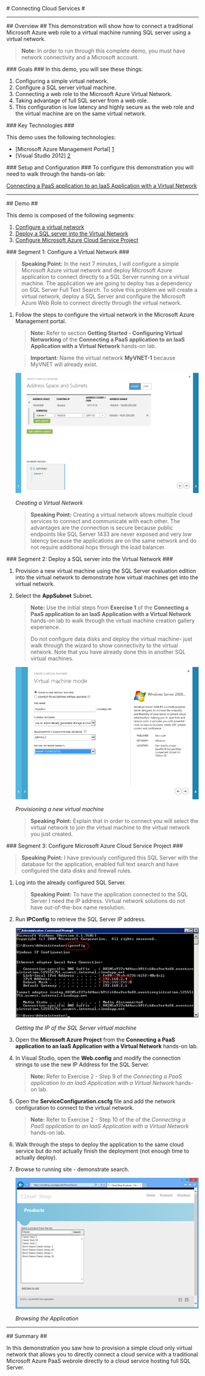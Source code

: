 <a name="title" />
# Connecting Cloud Services #

---

<a name="Overview" />
## Overview ##
This demonstration will show how to connect a traditional Microsoft Azure web role to a virtual machine running SQL server using a virtual network. 

> **Note:** In order to run through this complete demo, you must have network connectivity and a Microsoft account.

<a id="goals" />
### Goals ###
In this demo, you will see these things:

1.	Configuring a simple virtual network. 
1.	Configure a SQL server virtual machine.
1.	Connecting a web role to the Microsoft Azure Virtual Network.
1.	Taking advantage of full SQL server from a web role.
1.	This configuration is low latency and highly secure as the web role and the virtual machine are on the same virtual network.

<a name="technologies" />
### Key Technologies ###

This demo uses the following technologies:

- [Microsoft Azure Management Portal] [1]
- [Visual Studio 2012] [2]

[1]: https://manage.windowsazure.com/
[2]: http://www.microsoft.com/visualstudio/11

<a name="setup" />
### Setup and Configuration ###
To configure this demonstration you will need to walk through the hands-on lab:

[Connecting a PaaS application to an IaaS Application with a Virtual Network](https://github.com/WindowsAzure-TrainingKit/HOL-ConnectingApplicationsVNet) 

---

<a name="Demo" />
## Demo ##

This demo is composed of the following segments:

1. [Configure a virtual network](#segment1)
1. [Deploy a SQL server into the Virtual Network](#segment2)
1. [Configure Microsoft Azure Cloud Service Project](#segment3)

<a name="segment1" />
### Segment 1: Configure a Virtual Network  ###

> **Speaking Point:** In the next 7 minutes, I will configure a simple Microsoft Azure virtual network and deploy Microsoft Azure application to connect directly to a SQL Server running on a virtual machine. The application we are going to deploy has a dependency on SQL Server Full Text Search. To solve this problem we will create a virtual network, deploy a SQL Server and configure the Microsoft Azure Web Role to connect directly through the virtual network.

1. Follow the steps to configure the virtual network in the Microsoft Azure Management portal.

	> **Note:**  Refer to section **Getting Started - Configuring Virtual Networking** of the **Connecting a PaaS application to an IaaS Application with a Virtual Network** hands-on lab.
	
	> **Important:** Name the virtual network **MyVNET-1** because MyVNET will already exist.

	![Creating a Virtual Network](Images/creating-a-virtual-network.png?raw=true "Creating a Virtual Network")

	_Creating a Virtual Network_

	> **Speaking Point:** Creating a virtual network allows multiple cloud services to connect and communicate with each other. The advantages are the connection is secure because public endpoints like SQL Server 1433 are never exposed and very low latency because the applications are on the same network and do not require additional hops through the load balancer. 

<a name="segment2" />
### Segment 2: Deploy a SQL server into the Virtual Network ###

1. Provision a new virtual machine using the SQL Server evaluation edition into the virtual network to demonstrate how virtual machines get into the virtual network. 

1. Select the **AppSubnet** Subnet.

	> **Note:** Use the initial steps from **Exercise 1** of the **Connecting a PaaS application to an IaaS Application with a Virtual Network** hands-on lab to walk through the virtual machine creation gallery experience. 
	>
	> Do not configure data disks and deploy the virtual machine- just walk through the wizard to show connectivity to the virtual network. Note that you have already done this in another SQL virtual machines. 

	![Provisioning a new virtual machine](Images/provisioning-a-new-vm.png?raw=true "Provisioning a new virtual machine")
	
	_Provisioning a new virtual machine_

	> **Speaking Point:** Explain that in order to connect you will select the virtual network to join the virtual machine to the virtual network you just created.


<a name="segment3" />
### Segment 3: Configure Microsoft Azure Cloud Service Project ###

> **Speaking Point:** I have previously configured this SQL Server with the database for the application, enabled full text search and have configured the data disks and firewall rules. 

1. Log into the already configured SQL Server.

	> **Speaking Point:** To have the application connected to the SQL Server I need the IP address. Virtual network solutions do not have out-of-the-box name resolution. 

1. Run **IPConfig** to retrieve the SQL Server IP address.

	![IPConfig](Images/ipconfig.png?raw=true "IPConfig")
	
	_Getting the IP of the SQL Server virtual machine_

1. Open the **Microsoft Azure Project** from the **Connecting a PaaS application to an IaaS Application with a Virtual Network** hands-on lab. 

1. In Visual Studio, open the **Web.config** and modify the connection strings to use the new IP Address for the SQL Server. 

	> **Note:** Refer to Exercise 2 - Step 9 of the _Connecting a PaaS application to an IaaS Application with a Virtual Network_ hands-on lab.

1. Open the **ServiceConfiguration.cscfg** file and add the network configuration to connect to the virtual network.

	> **Note:** Refer to Exercise 2 - Step 10 of the of the _Connecting a PaaS application to an IaaS Application with a Virtual Network_ hands-on lab.

1. Walk through the steps to deploy the application to the same cloud service but do not actually finish the deployment (not enough time to actually deploy).

1. Browse to running site - demonstrate search.

	![Browsing the Application](Images/browsing-the-web-site.png?raw=true "Browsing the Application")

	_Browsing the Application_

---

<a name="summary" />
## Summary ##

In this demonstration you saw how to provision a simple cloud only virtual network that allows you to directly connect a cloud service with a traditional Microsoft Azure PaaS webrole directly to a cloud service hosting full SQL Server. 
